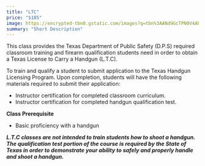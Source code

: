 ```yaml
---
title: "LTC"
price: "$185"
image: https://encrypted-tbn0.gstatic.com/images?q=tbn%3AANd9GcTPN9V4AhofSvnVRMn-Zj4VGetV5Y6atB0Ccg&usqp=CAU
summary: "Short Description"
---
```

This class provides the Texas Department of Public Safety (D.P.S) required classroom training and firearm qualification students need in order to obtain a Texas License to Carry a Handgun (L.T.C).

To train and qualify a student to submit application to the Texas Handgun Licensing Program. Upon completion, students will have the following materials required to submit their application:
-   Instructor certification for completed classroom curriculum.
-   Instructor certification for completed handgun qualification test.

**Class Prerequisite**
-   Basic proficiency with a handgun

***L.T.C classes are not intended to train students how to shoot a handgun. The qualification test portion of the course is required by the State of Texas in order to demonstrate your ability to safely and properly handle and shoot a handgun.***


<!--stackedit_data:
eyJoaXN0b3J5IjpbLTgwNjU5MzMsLTE1Nzk0MDYzMzcsMjk4NT
E2NzQwXX0=
-->